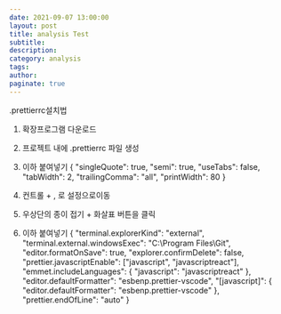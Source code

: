 ```yaml
---
date: 2021-09-07 13:00:00
layout: post
title: analysis Test
subtitle:
description:
category: analysis
tags:
author:
paginate: true
---
```


.prettierrc설치법

1. 확장프로그램 다운로드
2. 프로젝트 내에 .prettierrc 파일 생성
3. 이하 붙여넣기
   {
   "singleQuote": true,
   "semi": true,
   "useTabs": false,
   "tabWidth": 2,
   "trailingComma": "all",
   "printWidth": 80
   }

4. 컨트롤 + , 로 설정으로이동
5. 우상단의 종이 접기 + 화살표 버튼을 클릭
6. 이하 붙여넣기
   {
   "terminal.explorerKind": "external",
   "terminal.external.windowsExec": "C:\\Program Files\\Git",
   "editor.formatOnSave": true,
   "explorer.confirmDelete": false,
   "prettier.javascriptEnable": ["javascript", "javascriptreact"],
   "emmet.includeLanguages": {
   "javascript": "javascriptreact"
   },
   "editor.defaultFormatter": "esbenp.prettier-vscode",
   "[javascript]": {
   "editor.defaultFormatter": "esbenp.prettier-vscode"
   },
   "prettier.endOfLine": "auto"
   }
